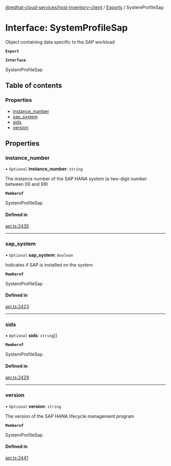[@redhat-cloud-services/host-inventory-client](../README.md) / [Exports](../modules.md) / SystemProfileSap

# Interface: SystemProfileSap

Object containing data specific to the SAP workload

**`Export`**

**`Interface`**

SystemProfileSap

## Table of contents

### Properties

- [instance\_number](SystemProfileSap.md#instance_number)
- [sap\_system](SystemProfileSap.md#sap_system)
- [sids](SystemProfileSap.md#sids)
- [version](SystemProfileSap.md#version)

## Properties

### instance\_number

• `Optional` **instance\_number**: `string`

The instance number of the SAP HANA system (a two-digit number between 00 and 99)

**`Memberof`**

SystemProfileSap

#### Defined in

[api.ts:2435](https://github.com/RedHatInsights/javascript-clients/blob/master/packages/host-inventory/api.ts#L2435)

___

### sap\_system

• `Optional` **sap\_system**: `boolean`

Indicates if SAP is installed on the system

**`Memberof`**

SystemProfileSap

#### Defined in

[api.ts:2423](https://github.com/RedHatInsights/javascript-clients/blob/master/packages/host-inventory/api.ts#L2423)

___

### sids

• `Optional` **sids**: `string`[]

**`Memberof`**

SystemProfileSap

#### Defined in

[api.ts:2429](https://github.com/RedHatInsights/javascript-clients/blob/master/packages/host-inventory/api.ts#L2429)

___

### version

• `Optional` **version**: `string`

The version of the SAP HANA lifecycle management program

**`Memberof`**

SystemProfileSap

#### Defined in

[api.ts:2441](https://github.com/RedHatInsights/javascript-clients/blob/master/packages/host-inventory/api.ts#L2441)
